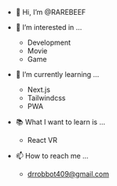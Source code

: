 - 👋 Hi, I’m @RAREBEEF

- 👀 I’m interested in ...
  - Development
  - Movie
  - Game
  
- 🌱 I’m currently learning ...
  - Next.js
  - Tailwindcss
  - PWA

- 📚 What I want to learn is ...
  - React VR

- 📫 How to reach me ...
  - drrobbot409@gmail.com

<!---
RAREBEEF/RAREBEEF is a ✨ special ✨ repository because its `README.md` (this file) appears on your GitHub profile.
You can click the Preview link to take a look at your changes.
--->
